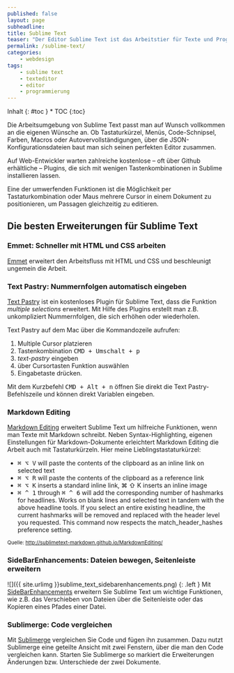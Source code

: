 ```yaml
---
published: false
layout: page
subheadline:
title: Sublime Text
teaser: "Der Editor Sublime Text ist das Arbeitstier für Texte und Programmierung. Besonders an Sublime Text ist die Flexibilität und Erweiterbarkeit, Ein weiteres dickes Plus des Texteditors ist die wunderbar reduzierte Arbeitsoberfläche. Mit Hilfe der integrierten Plugin-API erweitert man die schon ohnehin außergewöhnlichen Editierfähigkeiten von Sublime Text ein weiteres Mal."
permalink: /sublime-text/
categories:
    - webdesign
tags:
    - sublime text
    - texteditor
    - editor
    - programmierung
---
```

<div class="panel radius" markdown="1">
Inhalt
{: #toc }
*  TOC
{:toc}
</div>

Die Arbeitsumgebung von Sublime Text passt man auf Wunsch vollkommen an die eigenen Wünsche an. Ob Tastaturkürzel, Menüs, Code-Schnipsel, Farben, Macros oder Autovervollständigungen, über die JSON-Konfigurationsdateien baut man sich seinen perfekten Editor zusammen.

Auf Web-Entwickler warten zahlreiche kostenlose – oft über Github erhältliche – Plugins, die sich mit wenigen Tastenkombinationen in Sublime installieren lassen.

Eine der umwerfenden Funktionen ist die Möglichkeit per Tastaturkombination oder Maus mehrere Cursor in einem Dokument zu positionieren, um Passagen gleichzeitig zu editieren. 





## Die besten Erweiterungen für Sublime Text

### Emmet: Schneller mit HTML und CSS arbeiten

[Emmet][2] erweitert den Arbeitsfluss mit HTML und CSS und beschleunigt ungemein die Arbeit.


### Text Pastry: Nummernfolgen automatisch eingeben

[Text Pastry][1] ist ein kostenloses Plugin für Sublime Text, dass die Funktion *multiple selections* erweitert. Mit Hilfe des Plugins erstellt man z.B. unkompliziert Nummernfolgen, die sich erhöhen oder wiederholen.

Text Pastry auf dem Mac über die Kommandozeile aufrufen:

1. Multiple Cursor platzieren
2. Tastenkombination <kbd>CMD + Umschalt + p</kbd>
3. *text-pastry* eingeben
4. über Cursortasten Funktion auswählen
5. Eingabetaste drücken.

<div class="alert-box info radius">Mit dem Kurzbefehl <kbd>CMD + Alt + n</kbd> öffnen Sie direkt die Text Pastry-Befehlszeile und können direkt Variablen eingeben.</div>


### Markdown Editing

[Markdown Editing][2] erweitert Sublime Text um hilfreiche Funktionen, wenn man Texte mit Markdown schreibt. Neben Syntax-Highlighting, eigenen Einstellungen für Markdown-Dokumente erleichtert Markdown Editing die Arbeit auch mit Tastaturkürzeln. Hier meine Lieblingstastaturkürzel:

- <kbd>⌘ ⌥ V</kbd> will paste the contents of the clipboard as an inline link on selected text
- <kbd>⌘ ⌥ R</kbd> will paste the contents of the clipboard as a reference link
- <kbd>⌘ ⌥ K</kbd> inserts a standard inline link, ⌘ ⇧ K inserts an inline image
- <kbd>⌘ ^ 1</kbd> through <kbd>⌘ ^ 6</kbd> will add the corresponding number of hashmarks for headlines. Works on blank lines and selected text in tandem with the above headline tools. If you select an entire existing headline, the current hashmarks will be removed and replaced with the header level you requested. This command now respects the match_header_hashes preference setting.

<small>Quelle: <http://sublimetext-markdown.github.io/MarkdownEditing/></small>


### SideBarEnhancements: Dateien bewegen, Seitenleiste erweitern

![]({{ site.urlimg }}sublime_text_sidebarenhancements.png)
{: .left }
Mit [SideBarEnhancements][5] erweitern Sie Sublime Text um wichtige Funktionen, wie z.B. das Verschieben von Dateien über die Seitenleiste oder das Kopieren eines Pfades einer Datei.


### Sublimerge: Code vergleichen

Mit [Sublimerge][6] vergleichen Sie Code und fügen ihn zusammen. Dazu nutzt Sublimerge eine geteilte Ansicht mit zwei Fenstern, über die man den Code vergleichen kann. Starten Sie Sublimerge so markiert die Erweiterungen Änderungen bzw. Unterschiede der zwei Dokumente.



 [1]: https://github.com/duydao/Text-Pastry
 [2]: http://emmet.io/
 [3]: https://github.com/sergeche/emmet-sublime#readme
 [4]: http://sublimetext-markdown.github.io/MarkdownEditing/
 [5]: https://github.com/titoBouzout/SideBarEnhancements/tree/st3
 [6]: http://www.sublimerge.com/
 [7]: #
 [8]: #
 [9]: #
 [10]: #